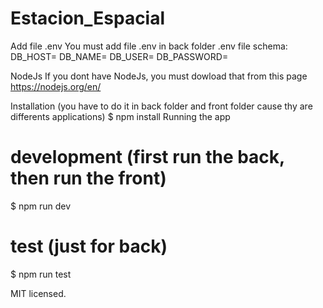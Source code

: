 # Estacion_Espacial
Add file .env
You must add file .env in back folder
.env file schema:
DB_HOST=
DB_NAME=
DB_USER=
DB_PASSWORD=

NodeJs
If you dont have NodeJs, you must dowload that from this page https://nodejs.org/en/

Installation (you have to do it in back folder and front folder cause thy are differents applications)
$ npm install
Running the app
# development (first run the back, then run the front)
$ npm run dev

# test (just for back)
$ npm run test

MIT licensed.
